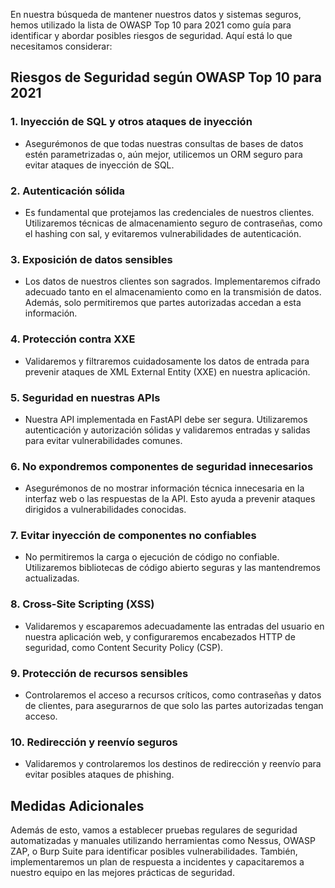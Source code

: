 En nuestra búsqueda de mantener nuestros datos y sistemas seguros, hemos utilizado la lista de OWASP Top 10 para 2021 como guía para identificar y abordar posibles riesgos de seguridad. Aquí está lo que necesitamos considerar:
## Riesgos de Seguridad según OWASP Top 10 para 2021

### 1. Inyección de SQL y otros ataques de inyección
- Asegurémonos de que todas nuestras consultas de bases de datos estén parametrizadas o, aún mejor, utilicemos un ORM seguro para evitar ataques de inyección de SQL.

### 2. Autenticación sólida
- Es fundamental que protejamos las credenciales de nuestros clientes. Utilizaremos técnicas de almacenamiento seguro de contraseñas, como el hashing con sal, y evitaremos vulnerabilidades de autenticación.

### 3. Exposición de datos sensibles
- Los datos de nuestros clientes son sagrados. Implementaremos cifrado adecuado tanto en el almacenamiento como en la transmisión de datos. Además, solo permitiremos que partes autorizadas accedan a esta información.

### 4. Protección contra XXE
- Validaremos y filtraremos cuidadosamente los datos de entrada para prevenir ataques de XML External Entity (XXE) en nuestra aplicación.

### 5. Seguridad en nuestras APIs
- Nuestra API implementada en FastAPI debe ser segura. Utilizaremos autenticación y autorización sólidas y validaremos entradas y salidas para evitar vulnerabilidades comunes.

### 6. No expondremos componentes de seguridad innecesarios
- Asegurémonos de no mostrar información técnica innecesaria en la interfaz web o las respuestas de la API. Esto ayuda a prevenir ataques dirigidos a vulnerabilidades conocidas.

### 7. Evitar inyección de componentes no confiables
- No permitiremos la carga o ejecución de código no confiable. Utilizaremos bibliotecas de código abierto seguras y las mantendremos actualizadas.

### 8. Cross-Site Scripting (XSS)
- Validaremos y escaparemos adecuadamente las entradas del usuario en nuestra aplicación web, y configuraremos encabezados HTTP de seguridad, como Content Security Policy (CSP).

### 9. Protección de recursos sensibles
- Controlaremos el acceso a recursos críticos, como contraseñas y datos de clientes, para asegurarnos de que solo las partes autorizadas tengan acceso.

### 10. Redirección y reenvío seguros
- Validaremos y controlaremos los destinos de redirección y reenvío para evitar posibles ataques de phishing.

## Medidas Adicionales
Además de esto, vamos a establecer pruebas regulares de seguridad automatizadas y manuales utilizando herramientas como Nessus, OWASP ZAP, o Burp Suite para identificar posibles vulnerabilidades. También, implementaremos un plan de respuesta a incidentes y capacitaremos a nuestro equipo en las mejores prácticas de seguridad.